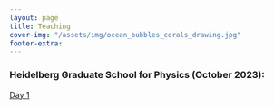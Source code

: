 ```yaml
---
layout: page
title: Teaching
cover-img: "/assets/img/ocean_bubbles_corals_drawing.jpg"
footer-extra: 
---
```

### Heidelberg Graduate School for Physics (October 2023):

[Day 1](/assets/files/Graddays_HD_Paleoclimate_Blaser_Monday.pdf)

